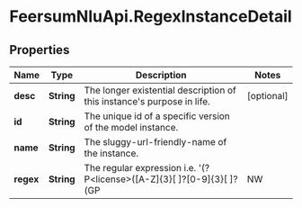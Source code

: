 # FeersumNluApi.RegexInstanceDetail

## Properties
Name | Type | Description | Notes
------------ | ------------- | ------------- | -------------
**desc** | **String** | The longer existential description of this instance&#39;s purpose in life. | [optional] 
**id** | **String** | The unique id of a specific version of the model instance. | 
**name** | **String** | The sluggy-url-friendly-name of the instance. | 
**regex** | **String** | The regular expression i.e. &#39;(?P&lt;license&gt;([A-Z]{3}[ ]?[0-9]{3}[ ]?(GP|NW|MP|EC|L|NC|NW)))&#39; | 


